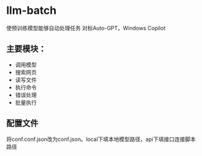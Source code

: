 # llm-batch
使预训练模型能够自动处理任务
对标Auto-GPT，Windows Copilot
## 主要模块：
* 调用模型
* 搜索网页
* 读写文件
* 执行命令
* 错误处理
* 批量执行

## 配置文件
将conf.conf.json改为conf.json。local下填本地模型路径，api下填接口连接脚本路径
